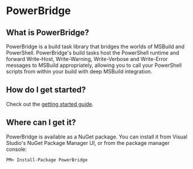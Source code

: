 PowerBridge
============

What is PowerBridge?
--------------------------------
PowerBridge is a build task library that bridges the worlds of MSBuild and PowerShell. PowerBridge's build tasks host the PowerShell runtime and forward Write-Host, Write-Warning, Write-Verbose and Write-Error messages to MSBuild appropriately, allowing you to call your PowerShell scripts from within your build with deep MSBuild integration.

How do I get started?
--------------------------------
Check out the [getting started guide](https://github.com/PowerBridge/PowerBridge/wiki/Getting-Started).

Where can I get it?
--------------------------------
PowerBridge is available as a NuGet package. You can install it from Visual Studio's NuGet Package Manager UI, or from the package manager console:

    PM> Install-Package PowerBridge


